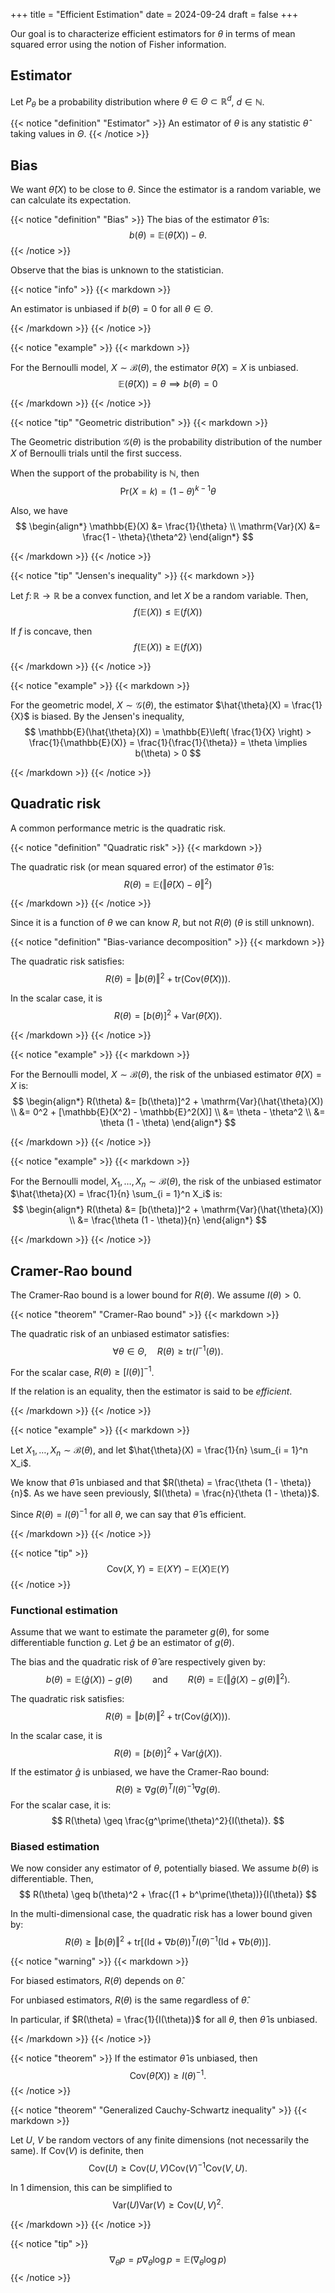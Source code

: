 +++
title = "Efficient Estimation"
date = 2024-09-24
draft = false
+++

Our goal is to characterize efficient estimators for $\theta$ in terms of mean squared error using the notion of Fisher information.

## Estimator

Let $P_\theta$ be a probability distribution where $\theta \in \Theta \subset \mathbb{R}^d$, $d \in \mathbb{N}$.

{{< notice "definition" "Estimator" >}}
An estimator of $\theta$ is any statistic $\hat{\theta}$ taking values in $\Theta$.
{{< /notice >}}

## Bias

We want $\hat{\theta}(X)$ to be close to $\theta$.
Since the estimator is a random variable, we can calculate its expectation.

{{< notice "definition" "Bias" >}}
The bias of the estimator $\hat{\theta}$ is:
$$
b(\theta) = \mathbb{E}(\hat{\theta}(X)) - \theta.
$$
{{< /notice >}}

Observe that the bias is unknown to the statistician.

{{< notice "info" >}}
{{< markdown >}}

An estimator is unbiased if $b(\theta) = 0$ for all $\theta \in \Theta$.

{{< /markdown >}}
{{< /notice >}}

{{< notice "example" >}}
{{< markdown >}}

For the Bernoulli model, $X \sim \mathcal{B}(\theta)$, the estimator $\hat{\theta}(X) = X$ is unbiased.
$$
\mathbb{E}(\hat{\theta}(X)) = \theta \implies b(\theta) = 0
$$

{{< /markdown >}}
{{< /notice >}}

{{< notice "tip" "Geometric distribution" >}}
{{< markdown >}}

The Geometric distribution $\mathcal{G}(\theta)$ is the probability distribution of the number $X$ of Bernoulli trials until the first success.

When the support of the probability is $\mathbb{N}$, then
$$
\mathrm{Pr}(X = k) = (1 - \theta)^{k - 1} \theta
$$

Also, we have
$$
\begin{align*}
\mathbb{E}(X) &= \frac{1}{\theta} \\
\mathrm{Var}(X) &= \frac{1 - \theta}{\theta^2}
\end{align*}
$$

{{< /markdown >}}
{{< /notice >}}

{{< notice "tip" "Jensen's inequality" >}}
{{< markdown >}}

Let $f \colon \mathbb{R} \to \mathbb{R}$ be a convex function, and let $X$ be a random variable.
Then,
$$
f(\mathbb{E}(X)) \leq \mathbb{E}(f(X))
$$

If $f$ is concave, then
$$
f(\mathbb{E}(X)) \geq \mathbb{E}(f(X))
$$

{{< /markdown >}}
{{< /notice >}}

{{< notice "example" >}}
{{< markdown >}}

For the geometric model, $X \sim \mathcal{G}(\theta)$, the estimator $\hat{\theta}(X) = \frac{1}{X}$ is biased.
By the Jensen's inequality,
$$
\mathbb{E}(\hat{\theta}(X)) = \mathbb{E}\left( \frac{1}{X} \right) > \frac{1}{\mathbb{E}(X)} = \frac{1}{\frac{1}{\theta}} = \theta \implies b(\theta) > 0
$$

{{< /markdown >}}
{{< /notice >}}

## Quadratic risk

A common performance metric is the quadratic risk.

{{< notice "definition" "Quadratic risk" >}}
{{< markdown >}}

The quadratic risk (or mean squared error) of the estimator $\hat{\theta}$ is:
$$
R(\theta) = \mathbb{E}(\Vert \hat{\theta}(X) - \theta \Vert^2)
$$

{{< /markdown >}}
{{< /notice >}}

Since it is a function of $\theta$ we can know $R$, but not $R(\theta)$ ($\theta$ is still unknown).

{{< notice "definition" "Bias-variance decomposition" >}}
{{< markdown >}}

The quadratic risk satisfies:
$$
R(\theta) = \Vert b(\theta) \Vert^2 + \mathrm{tr}(\mathrm{Cov}(\hat{\theta}(X))).
$$

In the scalar case, it is
$$
R(\theta) = [b(\theta)]^2 + \mathrm{Var}(\hat{\theta}(X)).
$$

{{< /markdown >}}
{{< /notice >}}

{{< notice "example" >}}
{{< markdown >}}

For the Bernoulli model, $X \sim \mathcal{B}(\theta)$, the risk of the unbiased estimator $\hat{\theta}(X) = X$ is:
$$
\begin{align*}
R(\theta) &= [b(\theta)]^2 + \mathrm{Var}(\hat{\theta}(X)) \\
&= 0^2 + [\mathbb{E}(X^2) - \mathbb{E}^2(X)] \\
&= \theta - \theta^2 \\
&= \theta (1 - \theta)
\end{align*}
$$

{{< /markdown >}}
{{< /notice >}}

{{< notice "example" >}}
{{< markdown >}}

For the Bernoulli model, $X_1, \dots, X_n \sim \mathcal{B}(\theta)$, the risk of the unbiased estimator $\hat{\theta}(X) = \frac{1}{n} \sum_{i = 1}^n X_i$ is:
$$
\begin{align*}
R(\theta) &= [b(\theta)]^2 + \mathrm{Var}(\hat{\theta}(X)) \\
&= \frac{\theta (1 - \theta)}{n}
\end{align*}
$$

{{< /markdown >}}
{{< /notice >}}

## Cramer-Rao bound

The Cramer-Rao bound is a lower bound for $R(\theta)$.
We assume $I(\theta) > 0$.

{{< notice "theorem" "Cramer-Rao bound" >}}
{{< markdown >}}

The quadratic risk of an unbiased estimator satisfies:
$$
\forall \theta \in \Theta, \quad R(\theta) \geq \mathrm{tr}(I^{-1}(\theta)).
$$

For the scalar case, $R(\theta) \geq [I(\theta)]^{-1}$.

If the relation is an equality, then the estimator is said to be *efficient*.

{{< /markdown >}}
{{< /notice >}}

{{< notice "example" >}}
{{< markdown >}}

Let $X_1, \dots, X_n \sim \mathcal{B}(\theta)$, and let $\hat{\theta}(X) = \frac{1}{n} \sum_{i = 1}^n X_i$.

We know that $\hat{\theta}$ is unbiased and that $R(\theta) = \frac{\theta (1 - \theta)}{n}$.
As we have seen previously, $I(\theta) = \frac{n}{\theta (1 - \theta)}$.

Since $R(\theta) = I(\theta)^{-1}$ for all $\theta$, we can say that $\hat{\theta}$ is efficient.

{{< /markdown >}}
{{< /notice >}}

{{< notice "tip" >}}
$$
\mathrm{Cov}(X, Y) = \mathbb{E}(X Y) - \mathbb{E}(X) \mathbb{E}(Y)
$$
{{< /notice >}}

### Functional estimation

Assume that we want to estimate the parameter $g(\theta)$, for some differentiable function $g$.
Let $\hat{g}$ be an estimator of $g(\theta)$.

The bias and the quadratic risk of $\hat{\theta}$ are respectively given by:
$$
b(\theta) = \mathbb{E}(\hat{g}(X)) - g(\theta) \qquad \mathrm{and} \qquad R(\theta) = \mathbb{E}(\Vert \hat{g}(X) - g(\theta) \Vert^2).
$$

The quadratic risk satisfies:
$$
R(\theta) = \Vert b(\theta) \Vert^2 + \mathrm{tr}(\mathrm{Cov}(\hat{g}(X))).
$$

In the scalar case, it is
$$
R(\theta) = [b(\theta)]^2 + \mathrm{Var}(\hat{g}(X)).
$$

If the estimator $\hat{g}$ is unbiased, we have the Cramer-Rao bound:
$$
R(\theta) \geq \nabla g(\theta)^T I(\theta)^{-1} \nabla g(\theta).
$$
For the scalar case, it is:
$$
R(\theta) \geq \frac{g^\prime(\theta)^2}{I(\theta)}.
$$

### Biased estimation

We now consider any estimator of $\theta$, potentially biased.
We assume $b(\theta)$ is differentiable.
Then,
$$
R(\theta) \geq b(\theta)^2 + \frac{(1 + b^\prime(\theta))}{I(\theta)}
$$

In the multi-dimensional case, the quadratic risk has a lower bound given by:
$$
R(\theta) \geq \Vert b(\theta) \Vert^2 + \mathrm{tr}[ (\mathrm{Id} + \nabla b(\theta))^T I(\theta)^{-1} (\mathrm{Id} + \nabla b(\theta)) ].
$$

{{< notice "warning" >}}
{{< markdown >}}

For biased estimators, $R(\theta)$ depends on $\hat{\theta}$.

For unbiased estimators, $R(\theta)$ is the same regardless of $\hat{\theta}$.

In particular, if $R(\theta) = \frac{1}{I(\theta)}$ for all $\theta$, then $\hat{\theta}$ is unbiased.

{{< /markdown >}}
{{< /notice >}}

{{< notice "theorem" >}}
If the estimator $\hat{\theta}$ is unbiased, then
$$
\mathrm{Cov}(\hat{\theta}(X)) \geq I(\theta)^{-1}.
$$
{{< /notice >}}

{{< notice "theorem" "Generalized Cauchy-Schwartz inequality" >}}
{{< markdown >}}

Let $U$, $V$ be random vectors of any finite dimensions (not necessarily the same).
If $\mathrm{Cov}(V)$ is definite, then
$$
\mathrm{Cov}(U) \geq \mathrm{Cov}(U, V) \mathrm{Cov}(V)^{-1} \mathrm{Cov}(V, U).
$$

In 1 dimension, this can be simplified to
$$
\mathrm{Var}(U) \mathrm{Var}(V) \geq \mathrm{Cov}(U, V)^2.
$$

{{< /markdown >}}
{{< /notice >}}

{{< notice "tip" >}}
$$
\nabla_\theta p = p \nabla_\theta \log{p} = \mathbb{E}(\nabla_\theta \log{p})
$$
{{< /notice >}}
